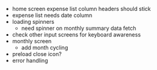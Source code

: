- home screen expense list column headers should stick
- expense list needs date column
- loading spinners
  - need spinner on monthly summary data fetch
- check other input screens for keyboard awareness
- monthly screen
  - add month cycling
- preload close icon?
- error handling
